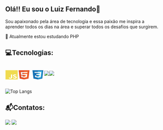 ## Olá!! Eu sou o Luiz Fernando👋

<p>Sou apaixonado pela área de tecnologia e essa paixão me inspira a aprender todos os dias na área e superar todos os desafios que surgirem.</p> 


📑  Atualmente estou estudando PHP


## 💻Tecnologias:

<div style="display: inline_block"><br><img align="center" alt="Luiz-Js" height="30" width="40" src="https://raw.githubusercontent.com/devicons/devicon/master/icons/javascript/javascript-plain.svg"><img align="center" alt="Luiz-HTML" height="30" width="40" src="https://raw.githubusercontent.com/devicons/devicon/master/icons/html5/html5-original.svg"> <img align="center" alt="Luiz-CSS" height="30" width="40" src="https://raw.githubusercontent.com/devicons/devicon/master/icons/css3/css3-original.svg"><img src="https://cdn.jsdelivr.net/gh/devicons/devicon@latest/icons/mysql/mysql-plain-wordmark.svg"/><img src="https://cdn.jsdelivr.net/gh/devicons/devicon@latest/icons/c/c-original.svg" />
</div>

##

![Top Langs](https://github-readme-stats.vercel.app/api/top-langs/?username=luizfsb&layout=compact&theme=dark)

## 📬Contatos:
<div>
  <a href = "mailto:luizfernando.santosbrito@gmail.com"><img src="https://img.shields.io/badge/-Gmail-%23333?style=for-the-badge&logo=gmail&logoColor=white" target="_blank"></a>
  <a href="https://www.linkedin.com/in/luiz-fernando-santos-dev/" target="_blank"><img src="https://img.shields.io/badge/-LinkedIn-%230077B5?style=for-the-badge&logo=linkedin&logoColor=white" target="_blank"></a> 
</div>
